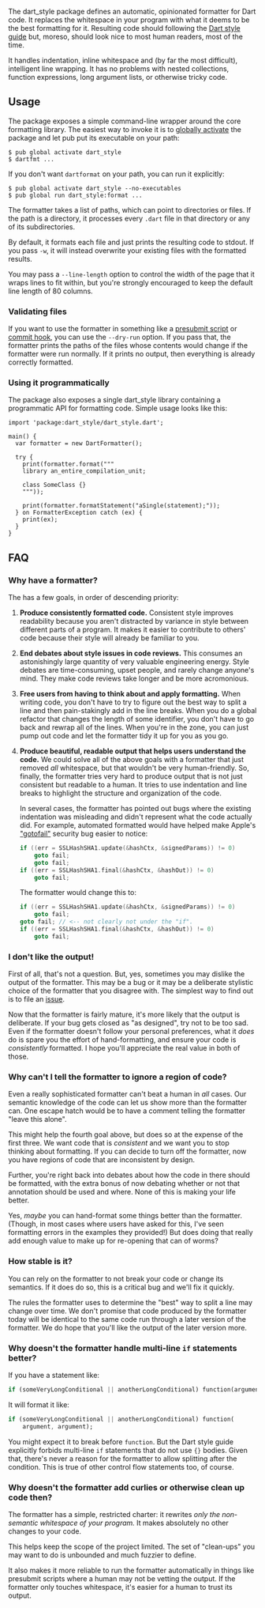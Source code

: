 The dart_style package defines an automatic, opinionated formatter for Dart
code. It replaces the whitespace in your program with what it deems to be the
best formatting for it. Resulting code should following the [Dart style guide][]
but, moreso, should look nice to most human readers, most of the time.

[dart style guide]: https://www.dartlang.org/articles/style-guide/

It handles indentation, inline whitespace and (by far the most difficult),
intelligent line wrapping. It has no problems with nested collections, function
expressions, long argument lists, or otherwise tricky code.

## Usage

The package exposes a simple command-line wrapper around the core formatting
library. The easiest way to invoke it is to [globally activate][] the package
and let pub put its executable on your path:

    $ pub global activate dart_style
    $ dartfmt ...

[globally activate]: https://www.dartlang.org/tools/pub/cmd/pub-global.html

If you don't want `dartformat` on your path, you can run it explicitly:

    $ pub global activate dart_style --no-executables
    $ pub global run dart_style:format ...

The formatter takes a list of paths, which can point to directories or files.
If the path is a directory, it processes every `.dart` file in that directory
or any of its subdirectories.

By default, it formats each file and just prints the resulting code to stdout.
If you pass `-w`, it will instead overwrite your existing files with the
formatted results.

You may pass a `--line-length` option to control the width of the page that it
wraps lines to fit within, but you're strongly encouraged to keep the default
line length of 80 columns.

### Validating files

If you want to use the formatter in something like a [presubmit script][] or
[commit hook][], you can use the `--dry-run` option. If you pass that, the
formatter prints the paths of the files whose contents would change if the
formatter were run normally. If it prints no output, then everything is already
correctly formatted.

[presubmit script]: http://www.chromium.org/developers/how-tos/depottools/presubmit-scripts
[commit hook]: http://git-scm.com/book/en/v2/Customizing-Git-Git-Hooks

### Using it programmatically

The package also exposes a single dart_style library containing a programmatic
API for formatting code. Simple usage looks like this:

    import 'package:dart_style/dart_style.dart';

    main() {
      var formatter = new DartFormatter();

      try {
        print(formatter.format("""
        library an_entire_compilation_unit;

        class SomeClass {}
        """));

        print(formatter.formatStatement("aSingle(statement);"));
      } on FormatterException catch (ex) {
        print(ex);
      }
    }

## FAQ

### Why have a formatter?

The has a few goals, in order of descending priority:
    
1.  **Produce consistently formatted code.** Consistent style improves
    readability because you aren't distracted by variance in style between
    different parts of a program. It makes it easier to contribute to others'
    code because their style will already be familiar to you.
    
2.  **End debates about style issues in code reviews.** This consumes an
    astonishingly large quantity of very valuable engineering energy. Style
    debates are time-consuming, upset people, and rarely change anyone's mind.
    They make code reviews take longer and be more acromonious.
    
3.  **Free users from having to think about and apply formatting.** When
    writing code, you don't have to try to figure out the best way to split a
    line and then pain-stakingly add in the line breaks. When you do a global
    refactor that changes the length of some identifier, you don't have to go
    back and rewrap all of the lines. When you're in the zone, you can just
    pump out code and let the formatter tidy it up for you as you go.
    
4.  **Produce beautiful, readable output that helps users understand the code.**
    We could solve all of the above goals with a formatter that just removed
    *all* whitespace, but that wouldn't be very human-friendly. So, finally,
    the formatter tries very hard to produce output that is not just consistent
    but readable to a human. It tries to use indentation and line breaks to
    highlight the structure and organization of the code.
    
    In several cases, the formatter has pointed out bugs where the existing
    indentation was misleading and didn't represent what the code actually did.
    For example, automated formatted would have helped make Apple's
    ["gotofail"][gotofail] security bug easier to notice:
    
    ```c
    if ((err = SSLHashSHA1.update(&hashCtx, &signedParams)) != 0)
        goto fail;
        goto fail;
    if ((err = SSLHashSHA1.final(&hashCtx, &hashOut)) != 0)
        goto fail;
    ```
    
    The formatter would change this to:
    
    ```c
    if ((err = SSLHashSHA1.update(&hashCtx, &signedParams)) != 0)
        goto fail;
    goto fail; // <-- not clearly not under the "if".
    if ((err = SSLHashSHA1.final(&hashCtx, &hashOut)) != 0)
        goto fail;
    ```

[gotofail]: https://gotofail.com/

### I don't like the output!

First of all, that's not a question. But, yes, sometimes you may dislike the
output of the formatter. This may be a bug or it may be a deliberate stylistic
choice of the formatter that you disagree with. The simplest way to find out is
to file an [issue][].

[issue]: https://github.com/dart-lang/dart_style/issues

Now that the formatter is fairly mature, it's more likely that the output is
deliberate. If your bug gets closed as "as designed", try not to be too sad.
Even if the formatter doesn't follow your personal preferences, what it *does*
do is spare you the effort of hand-formatting, and ensure your code is
*consistently* formatted. I hope you'll appreciate the real value in both of
those.

### Why can't I tell the formatter to ignore a region of code?

Even a really sophisticated formatter can't beat a human in *all* cases. Our
semantic knowledge of the code can let us show more than the formatter can. One
escape hatch would be to have a comment telling the formatter "leave this
alone".

This might help the fourth goal above, but does so at the expense of the first
three. We want code that is *consistent* and we want you to stop thinking about
formatting. If you can decide to turn off the formatter, now you have regions
of code that are inconsistent by design.

Further, you're right back into debates about how the code in there should be
formatted, with the extra bonus of now debating whether or not that annotation
should be used and where. None of this is making your life better.

Yes, *maybe* you can hand-format some things better than the formatter. (Though,
in most cases where users have asked for this, I've seen formatting errors in
the examples they provided!) But does doing that really add enough value to
make up for re-opening that can of worms?

### How stable is it?

You can rely on the formatter to not break your code or change its semantics.
If it does do so, this is a critical bug and we'll fix it quickly.

The rules the formatter uses to determine the "best" way to split a line may
change over time. We don't promise that code produced by the formatter today
will be identical to the same code run through a later version of the formatter.
We do hope that you'll like the output of the later version more.

### Why doesn't the formatter handle multi-line `if` statements better?

If you have a statement like:

```dart
if (someVeryLongConditional || anotherLongConditional) function(argument, argument);
```

It will format it like:

```dart
if (someVeryLongConditional || anotherLongConditional) function(
    argument, argument);
```

You might expect it to break before `function`. But the Dart style guide
explicitly forbids multi-line `if` statements that do not use `{}` bodies.
Given that, there's never a reason for the formatter to allow splitting after
the condition. This is true of other control flow statements too, of course.

### Why doesn't the formatter add curlies or otherwise clean up code then?

The formatter has a simple, restricted charter: it rewrites *only the
non-semantic whitespace of your program.* It makes absolutely no other changes
to your code.

This helps keep the scope of the project limited. The set of "clean-ups" you
may want to do is unbounded and much fuzzier to define.

It also makes it more reliable to run the formatter automatically in things
like presubmit scripts where a human may not be vetting the output. If the
formatter only touches whitespace, it's easier for a human to trust its output.
